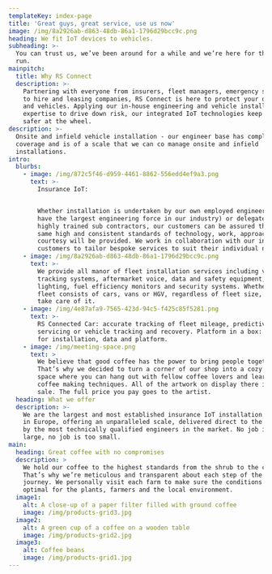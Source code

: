 ```yaml
---
templateKey: index-page
title: 'Great guys, great service, use us now'
image: /img/8a2926ab-d863-48db-86a1-1796d29bcc9c.png
heading: We fit IoT devices to vehicles.
subheading: >-
  You can trust us, we’ve been around for a while and we’re here for the long
  run.
mainpitch:
  title: Why RS Connect
  description: >-
    Partnering with everyone from insurers, fleet managers, emergency services
    to hire and leasing companies, RS Connect is here to protect your drivers
    and vehicles. Applying our in-house engineering and vehicle installation
    expertise to drive down risk, our integrated IoT technologies keep people
    safer at the wheel.
description: >-
  Onsite and infield vehicle installation - our engineer base has complete UK
  coverage and is of a scale that we can co manage onsite and infield
  installations.
intro:
  blurbs:
    - image: /img/872c5f46-d959-4461-8862-556edd4ef9a3.png
      text: >-
        Insurance IoT: 


        Whether installation is undertaken by our own employed engineers (and we
        have the largest engineering force in our industry) or delegated to our
        highly trained sub contractors, our customers can be assured that the
        same high and consistent standards of technology, work, approach and
        courtesy will be provided. We work in collaboration with our insurer
        customers to tailor bespoke services to suit their individual needs.
    - image: /img/8a2926ab-d863-48db-86a1-1796d29bcc9c.png
      text: >-
        We provide all manor of fleet installation services including vehicle
        tracking systems, aftermarket voice, data and safety equipment,
        lighting, fuel efficiency monitors and security systems. Whether your
        fleet consists of cars, vans or HGV, regardless of fleet size, we can
        take care of it.
    - image: /img/4e87afa9-7565-423d-94c5-f425c85f5281.png
      text: >-
        RS Connected Car: accurate tracking of fleet mileage, predictive
        servicing or vehicle tracking and recovery. Platform in a box: one price
        for installation, data and platform.
    - image: /img/meeting-space.png
      text: >
        We believe that good coffee has the power to bring people together.
        That’s why we decided to turn a corner of our shop into a cozy meeting
        space where you can hang out with fellow coffee lovers and learn about
        coffee making techniques. All of the artwork on display there is for
        sale. The full price you pay goes to the artist.
  heading: What we offer
  description: >-
    We are the largest and most established insurance IoT installation solution
    in Europe, offering an unparalleled scale, delivered direct to the vehicle,
    by the most technically qualified engineers in the market. No job is too
    large, no job is too small.
main:
  heading: Great coffee with no compromises
  description: >
    We hold our coffee to the highest standards from the shrub to the cup.
    That’s why we’re meticulous and transparent about each step of the coffee’s
    journey. We personally visit each farm to make sure the conditions are
    optimal for the plants, farmers and the local environment.
  image1:
    alt: A close-up of a paper filter filled with ground coffee
    image: /img/products-grid3.jpg
  image2:
    alt: A green cup of a coffee on a wooden table
    image: /img/products-grid2.jpg
  image3:
    alt: Coffee beans
    image: /img/products-grid1.jpg
---
```


